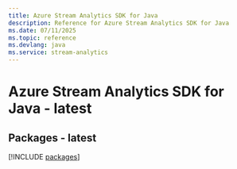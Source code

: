 ```yaml
---
title: Azure Stream Analytics SDK for Java
description: Reference for Azure Stream Analytics SDK for Java
ms.date: 07/11/2025
ms.topic: reference
ms.devlang: java
ms.service: stream-analytics
---
```

# Azure Stream Analytics SDK for Java - latest
## Packages - latest
[!INCLUDE [packages](stream-analytics-index.md)]